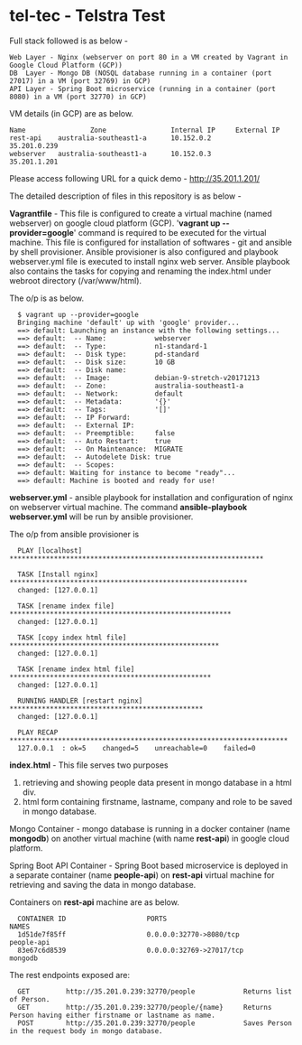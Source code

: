 # tel-tec - Telstra Test

Full stack followed is as below -

    Web Layer - Nginx (webserver on port 80 in a VM created by Vagrant in Google Cloud Platform (GCP))
    DB  Layer - Mongo DB (NOSQL database running in a container (port 27017) in a VM (port 32769) in GCP)
    API Layer - Spring Boot microservice (running in a container (port 8080) in a VM (port 32770) in GCP)
    
VM details (in GCP) are as below.

    Name	            Zone		        Internal IP	    External IP	
    rest-api	australia-southeast1-a		10.152.0.2          35.201.0.239 
    webserver	australia-southeast1-a		10.152.0.3          35.201.1.201	

Please access following URL for a quick demo - http://35.201.1.201/

The detailed description of files in this repository is as below -

<b>Vagrantfile</b> - This file is configured to create a virtual machine (named webserver) on google cloud platform (GCP). '<b>vagrant up --provider=google</b>' command is required to be executed for the virtual machine. This file is configured for installation of softwares - git and ansible by shell provisioner. Ansible provisioner is also configured and playbook webserver.yml file is executed to install nginx web server. Ansible playbook also contains the tasks for copying and renaming the index.html under webroot directory (/var/www/html).

The o/p is as below.

      $ vagrant up --provider=google
      Bringing machine 'default' up with 'google' provider...
      ==> default: Launching an instance with the following settings...
      ==> default:  -- Name:            webserver
      ==> default:  -- Type:            n1-standard-1
      ==> default:  -- Disk type:       pd-standard
      ==> default:  -- Disk size:       10 GB
      ==> default:  -- Disk name:
      ==> default:  -- Image:           debian-9-stretch-v20171213
      ==> default:  -- Zone:            australia-southeast1-a
      ==> default:  -- Network:         default
      ==> default:  -- Metadata:        '{}'
      ==> default:  -- Tags:            '[]'
      ==> default:  -- IP Forward:
      ==> default:  -- External IP:
      ==> default:  -- Preemptible:     false
      ==> default:  -- Auto Restart:    true
      ==> default:  -- On Maintenance:  MIGRATE
      ==> default:  -- Autodelete Disk: true
      ==> default:  -- Scopes:
      ==> default: Waiting for instance to become "ready"...
      ==> default: Machine is booted and ready for use!

<b>webserver.yml</b> - ansible playbook for installation and configuration of nginx on webserver virtual machine. The command <b>ansible-playbook webserver.yml</b> will be run by ansible provisioner.

The o/p from ansible provisioner is 

      PLAY [localhost] ***************************************************************

      TASK [Install nginx] ***********************************************************
      changed: [127.0.0.1]

      TASK [rename index file] *******************************************************
      changed: [127.0.0.1]

      TASK [copy index html file] ****************************************************
      changed: [127.0.0.1]

      TASK [rename index html file] **************************************************
      changed: [127.0.0.1]

      RUNNING HANDLER [restart nginx] ************************************************
      changed: [127.0.0.1]

      PLAY RECAP *********************************************************************
      127.0.0.1  : ok=5    changed=5    unreachable=0    failed=0   

<b>index.html</b> - This file serves two purposes

1. retrieving and showing people data present in mongo database in a html div.
2. html form containing firstname, lastname, company and role to be saved in mongo database.

Mongo Container - mongo database is running in a docker container (name <b>mongodb</b>) on another virtual machine (with name <b>rest-api</b>) in google cloud platform. 

Spring Boot API Container - Spring Boot based microservice is deployed in a separate container (name <b>people-api</b>) on <b>rest-api</b> virtual machine for retrieving and saving the data in mongo database.

Containers on <b>rest-api</b> machine are as below.

      CONTAINER ID                    PORTS                                               NAMES
      1d51de7f85ff                    0.0.0.0:32770->8080/tcp                             people-api
      83e67c6d8539                    0.0.0.0:32769->27017/tcp                            mongodb

The rest endpoints exposed are:

      GET         http://35.201.0.239:32770/people            Returns list of Person.
      GET         http://35.201.0.239:32770/people/{name}     Returns Person having either firstname or lastname as name.
      POST        http://35.201.0.239:32770/people            Saves Person in the request body in mongo database.
